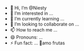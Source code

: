 - 👋 Hi, I’m @Niesty
- 👀 I’m interested in ...
- 🌱 I’m currently learning ...
- 💞️ I’m looking to collaborate on ...
- 📫 How to reach me ...
- 😄 Pronouns: ...
- ⚡ Fun fact: ...
  🍒amo frutas
<!---
Niesty/Niesty is a ✨ special ✨ repository because its `README.md` (this file) appears on your GitHub profile.
You can click the Preview link to take a look at your changes.
--->
